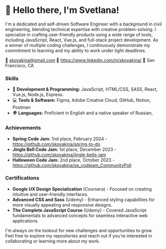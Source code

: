 # 👋 Hello there, I'm Svetlana! 

I'm a dedicated and self-driven Software Engineer with a background in civil engineering, blending technical expertise with creative problem-solving. I specialize in crafting user-friendly products using a wide range of tools, including JavaScript, React, Vue.js, and full-stack project development. As a winner of multiple coding challenges, I continuously demonstrate my commitment to learning and my ability to work under tight deadlines.

📧 skovakina@gmail.com 
💼 https://www.linkedin.com/in/skovakina/
📍 San Francisco, CA

### Skills

- 🔧 **Development & Programming:** JavaScript, HTML/CSS, SASS, React, Vue.js, Node.js, Express.
- 💻 **Tools & Software:** Figma, Adobe Creative Cloud, GitHub, Notion, Postman
- 🌍 **Languages:** Proficient in English and a native speaker of Russian,

### Achievements

- **Spring Code Jam:** 1nd place, February 2024 - https://github.com/skovakina/spring-to-do
- **Jingle Bell Code Jam:** 1st place, December 2023 - https://github.com/skovakina/jingle-bells-jam
- **Halloween Code Jam:** 2nd place, October 2023 - https://github.com/skovakina/se_codejam_CommunityPoll

### Certifications

- **Google UX Design Specialization** (Coursera) - Focused on creating intuitive and user-friendly interfaces.
- **Advanced CSS and Sass** (Udemy) - Enhanced styling capabilities for more visually appealing and responsive designs.
- **The Complete JavaScript Course** (Udemy) - Covered JavaScript fundamentals to advanced concepts for seamless interactive web applications.

I'm always on the lookout for new challenges and opportunities to grow. Feel free to explore my repositories and reach out if you're interested in collaborating or learning more about my work.

